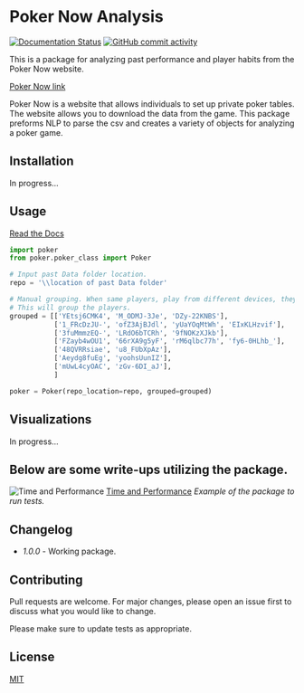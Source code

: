 # Poker Now Analysis
[![Documentation Status](https://readthedocs.org/projects/poker-now-analysis/badge/?version=latest)](https://poker-now-analysis.readthedocs.io/en/latest/?badge=latest)
[![GitHub commit activity](https://img.shields.io/github/commit-activity/m/pjrigali/Poker-Now-Analysis?color=blue&label=commits&logoColor=blue)](https://github.com/pjrigali)

This is a package for analyzing past performance and player habits from the Poker Now website.

[Poker Now link](https://www.pokernow.club/)

Poker Now is a website that allows individuals to set up private poker tables.
The website allows you to download the data from the game. 
This package preforms NLP to parse the csv and creates a variety of objects for analyzing a poker game.

## Installation
In progress...

## Usage
[Read the Docs](https://poker-now-analysis.readthedocs.io/en/latest/)

```python
import poker
from poker.poker_class import Poker

# Input past Data folder location.
repo = '\\location of past Data folder'

# Manual grouping. When same players, play from different devices, they will get a different unique ID.
# This will group the players. 
grouped = [['YEtsj6CMK4', 'M_ODMJ-3Je', 'DZy-22KNBS'],
           ['1_FRcDzJU-', 'ofZ3AjBJdl', 'yUaYOqMtWh', 'EIxKLHzvif'],
           ['3fuMmmzEQ-', 'LRdO6bTCRh', '9fNOKzXJkb'],
           ['FZayb4wOU1', '66rXA9g5yF', 'rM6qlbc77h', 'fy6-0HLhb_'],
           ['48QVRRsiae', 'u8_FUbXpAz'],
           ['Aeydg8fuEg', 'yoohsUunIZ'],
           ['mUwL4cyOAC', 'zGv-6DI_aJ'],
           ]

poker = Poker(repo_location=repo, grouped=grouped)
```

## Visualizations
In progress...

## Below are some write-ups utilizing the package.

![Time and Performance](https://miro.medium.com/max/700/1*AbNNC1xrWLb5XiswbRfiaQ.png)
[Time and Performance](https://medium.com/@peterjrigali/how-does-decision-time-affect-performance-in-poker-fde88f1adae9)
_Example of the package to run tests._


## Changelog
* *1.0.0* - Working package.

## Contributing
Pull requests are welcome. For major changes, please open an issue first to discuss what you would like to change.

Please make sure to update tests as appropriate.

## License
[MIT](https://choosealicense.com/licenses/mit/)
